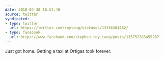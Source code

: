 ```yaml
---
date: 2010-04-30 15:54:40
source: twitter
syndicated:
- type: twitter
  url: https://twitter.com/roytang/statuses/13136301462/
- type: facebook
  url: https://www.facebook.com/stephen.roy.tang/posts/115752288455287
---
```


Just got home. Getting a taxi at Ortigas took forever.